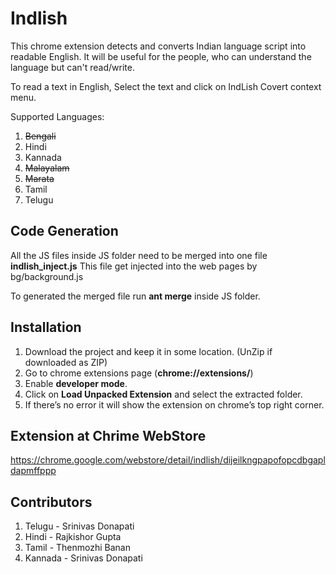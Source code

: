 # Indlish

<p>This chrome extension detects and converts Indian language script into readable English.
It will be useful for the people, who can understand the language but can't read/write.</p>
<p>To read a text in English, Select the text and click on IndLish Covert context menu.</p>


Supported Languages:
1. <del>Bengali </del>
2. Hindi
3. Kannada
4. <del>Malayalam</del>
5. <del>Marata</del>
6. Tamil
7. Telugu

Code Generation
----------------
<p>
All the JS files inside JS folder need to be merged into one file <b>indlish_inject.js</b>
This file get injected into the web pages by bg/background.js
  </p>
  
 <p>
  To generated the merged file run <b>ant merge</b>  inside JS folder.
  </p>



Installation
------------
1.	Download the project and keep it in some location. (UnZip if downloaded as ZIP)
2.	Go to chrome extensions page (**chrome://extensions/**)
3.	Enable **developer mode**.
4.	Click on **Load Unpacked Extension** and select the extracted folder.
5.	If there’s no error it will show the extension on chrome’s top right corner.

Extension at Chrime WebStore
----------------------------
https://chrome.google.com/webstore/detail/indlish/dijeilkngpapofopcdbgapldapmffppp

 Contributors
 ------------
 1. Telugu  - Srinivas Donapati
 2. Hindi   - Rajkishor Gupta
 3. Tamil   - Thenmozhi Banan
 4. Kannada - Srinivas Donapati
